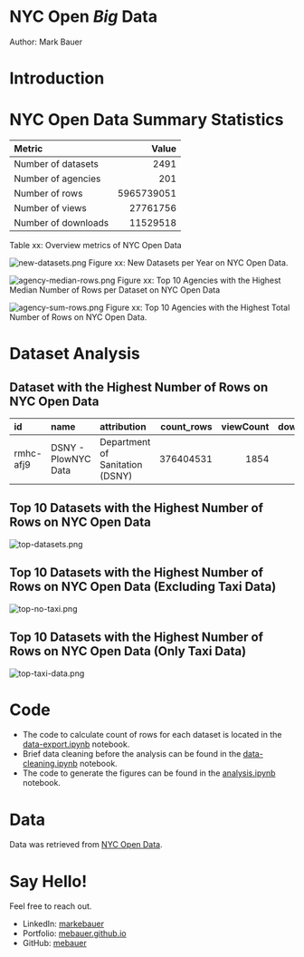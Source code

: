 # NYC Open *Big* Data
Author: Mark Bauer

# Introduction


# NYC Open Data Summary Statistics

| Metric              |      Value |
|:--------------------|-----------:|
| Number of datasets  |       2491 |
| Number of agencies  |        201 |
| Number of rows      | 5965739051 |
| Number of views     |   27761756 |
| Number of downloads |   11529518 |
Table xx: Overview metrics of NYC Open Data


![new-datasets.png](figures/new-datasets.png)
Figure xx: New Datasets per Year on NYC Open Data.


![agency-median-rows.png](figures/agency-median-rows.png)
Figure xx: Top 10 Agencies with the Highest Median Number of Rows per Dataset on NYC Open Data


![agency-sum-rows.png](figures/agency-sum-rows.png)
Figure xx: Top 10 Agencies with the Highest Total Number of Rows on NYC Open Data.


# Dataset Analysis

## Dataset with the Highest Number of Rows on NYC Open Data
| id        | name                | attribution                     |   count_rows |   viewCount |   downloadCount |
|:----------|:--------------------|:--------------------------------|-------------:|------------:|----------------:|
| rmhc-afj9 | DSNY - PlowNYC Data | Department of Sanitation (DSNY) |    376404531 |        1854 |             504 |


## Top 10 Datasets with the Highest Number of Rows on NYC Open Data
![top-datasets.png](figures/top-datasets.png)


## Top 10 Datasets with the Highest Number of Rows on NYC Open Data (Excluding Taxi Data)
![top-no-taxi.png](figures/top-no-taxi.png)


## Top 10 Datasets with the Highest Number of Rows on NYC Open Data (Only Taxi Data)
![top-taxi-data.png](figures/top-taxi-data.png)


# Code 
- The code to calculate count of rows for each dataset is located in the [data-export.ipynb](https://github.com/mebauer/nyc-open-bigdata/blob/main/data-export.ipynb) notebook.
- Brief data cleaning before the analysis can be found in the [data-cleaning.ipynb](https://github.com/mebauer/nyc-open-bigdata/blob/main/data-cleaning.ipynb) notebook.
- The code to generate the figures can be found in the [analysis.ipynb](https://github.com/mebauer/nyc-open-bigdata/blob/main/analysis.ipynb) notebook.

# Data
Data was retrieved from [NYC Open Data](https://opendata.cityofnewyork.us/).

# Say Hello!
Feel free to reach out.
- LinkedIn: [markebauer](https://www.linkedin.com/in/markebauer/)   
- Portfolio: [mebauer.github.io](https://mebauer.github.io/)
- GitHub: [mebauer](https://github.com/mebauer)
